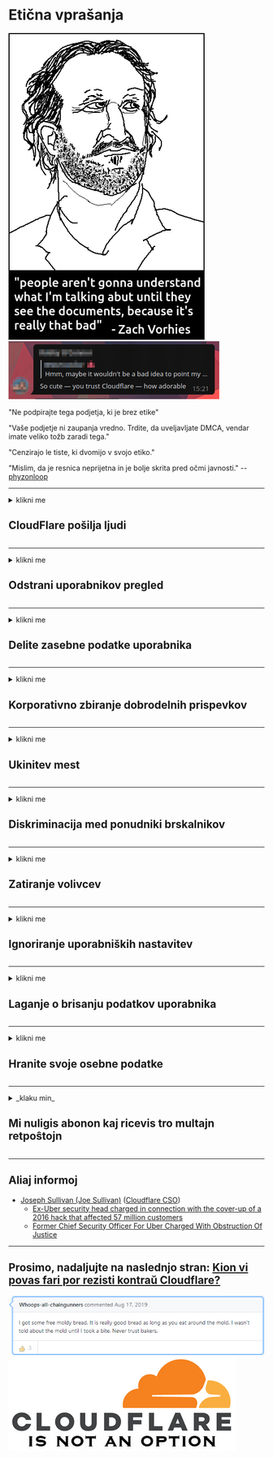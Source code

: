# Etična vprašanja

![](../image/itsreallythatbad.jpg)
![](../image/telegram/c81238387627b4bfd3dcd60f56d41626.jpg)

"Ne podpirajte tega podjetja, ki je brez etike"

"Vaše podjetje ni zaupanja vredno. Trdite, da uveljavljate DMCA, vendar imate veliko tožb zaradi tega."

"Cenzirajo le tiste, ki dvomijo v svojo etiko."

"Mislim, da je resnica neprijetna in je bolje skrita pred očmi javnosti."  -- [phyzonloop](https://twitter.com/phyzonloop)


---


<details>
<summary>klikni me

## CloudFlare pošilja ljudi
</summary>


Cloudflare pošilja neželeno e-pošto drugim uporabnikom, ki niso Cloudflare.

- E-poštna sporočila pošiljajte samo naročnikom, ki so se prijavili
- Ko uporabnik reče "ustavi", nato preneha pošiljati e-pošto

Tako preprosto. Toda Cloudflare ne skrbi.
Cloudflare je dejal, da uporaba njihove storitve lahko ustavi vse neželene pošiljatelje ali napadalce.
Kako lahko ustavimo Cloudflare, ne da bi aktivirali Cloudflare?


| 🖼 | 🖼 |
| --- | --- |
| ![](../image/cfspam01.jpg) | ![](../image/cfspam03.jpg) |
| ![](../image/cfspam02.jpg) | ![](../image/cfspambrittany.jpg)<br>![](../image/cfspamtwtr.jpg) |

</details>

---

<details>
<summary>klikni me

## Odstrani uporabnikov pregled
</summary>


Negativne ocene cenzurnega oblaka.
Če na Twitterju objavite besedilo proti oblaku Cloudflare, imate priložnost, da od uslužbenca Cloudflare odgovorite s sporočilom "Ne, ni".
Če na katerem koli spletnem mestu objavite negativno mnenje, ga bodo poskusili cenzurirati.


| 🖼 | 🖼 |
| --- | --- |
| ![](../image/cfcenrev_01.jpg)<br>![](../image/cfcenrev_02.jpg) | ![](../image/cfcenrev_03.jpg) |

</details>

---

<details>
<summary>klikni me

## Delite zasebne podatke uporabnika
</summary>


Cloudflare ima velik problem nadlegovanja.
Cloudflare deli osebne podatke tistih, ki se pritožujejo nad gostilnimi spletnimi mesti.
Včasih od vas zahtevajo, da navedete svoj osebni dokument.
Če nočete nadlegovati, napadati, pretepati ali ubijati, se raje izogibajte spletnim mestom, ki jih oblak ne predstavlja.


| 🖼 | 🖼 |
| --- | --- |
| ![](../image/cfdox_what.jpg) | ![](../image/cfdox_swat.jpg) |
| ![](../image/cfdox_kill.jpg) | ![](../image/cfdox_threat.jpg) |
| ![](../image/cfdox_dox.jpg) | ![](../image/cfdox_ex1.jpg)<br>![](../image/cfdox_ex2.jpg) |

</details>

---

<details>
<summary>klikni me

## Korporativno zbiranje dobrodelnih prispevkov
</summary>


CloudFlare prosi za dobrodelne prispevke.
Precej grozno je, da bi ameriška korporacija zaprosila za dobrodelnost poleg neprofitnih organizacij, ki imajo dobre namene.
Če želite blokirati ljudi ali zapravljati čas drugih ljudi, boste morda želeli naročiti nekaj pizz za zaposlene v Cloudflare.


![](../image/cfdonate.jpg)

</details>

---

<details>
<summary>klikni me

## Ukinitev mest
</summary>


Kaj boste storili, če bo vaše spletno mesto nenadoma propadlo?
Obstajajo poročila, da Cloudflare brez kakršnega koli opozorila briše konfiguracijo uporabnika ali ustavi storitev.
Predlagamo vam, da poiščete boljšega ponudnika.

![](../image/cftmnt.jpg)

</details>

---

<details>
<summary>klikni me

## Diskriminacija med ponudniki brskalnikov
</summary>


CloudFlare daje prednostne obravnave tistim, ki uporabljajo Firefox, hkrati pa uporabnikom ne-Tor-Browser-ja nad Torom nudi neprijazen odnos.
Uporabniki Tor, ki upravičeno zavrnejo izvajanje prostega javascripta, so deležni tudi sovražne obravnave.
Ta neenakost dostopa je zloraba nevtralnosti omrežja in zloraba moči.

![](../image/browdifftbcx.gif)

- Levo: brskalnik Tor, desno: Chrome. Isti IP naslov.

![](../image/browserdiff.jpg)

- Levo: brskalnik Tor onemogočen JavaScript, piškotek omogočen
- Pravica: Chrome Javascript omogočen, piškotek onemogočen

![](../image/cfsiryoublocked.jpg)

- QuteBrowser (manjši brskalnik) brez Tor (Clearnet IP)

| ***Brskalnik*** | ***Dostopno zdravljenje*** |
| --- | --- |
| Tor Browser (Javascript omogočen) | dostop dovoljen |
| Firefox (Javascript omogočen) | dostop degradiran |
| Chromium (Javascript omogočen) | dostop degradiran |
| Chromium or Firefox (Javascript onemogočen) | dostop zavrnjen |
| Chromium or Firefox (Piškotek je onemogočen) | dostop zavrnjen |
| QuteBrowser | dostop zavrnjen |
| lynx | dostop zavrnjen |
| w3m | dostop zavrnjen |
| wget | dostop zavrnjen |


Zakaj ne uporabite gumba za zvok za reševanje preprostega izziva?

Da, obstaja zvočni gumb, vendar nad Torom vedno ne deluje.
To sporočilo boste dobili, ko ga kliknete:

```
Poskusi znova kasneje
Vaš računalnik ali omrežje morda pošilja avtomatizirane poizvedbe.
Da bi zaščitili naše uporabnike, vaše zahteve trenutno ne moremo obdelati.
Za več podrobnosti obiščite našo stran za pomoč
```

</details>

---

<details>
<summary>klikni me

## Zatiranje volivcev
</summary>


Volivci v ameriških zveznih državah se registrirajo, da končno glasujejo prek spletne strani državnega sekretarja v državi njihovega prebivališča.
Republiški uradi državnega sekretarja nadzirajo zatiranje volivcev s pomočjo spletnega mesta Cloudflare.
Cloudflarejeva sovražna obravnava uporabnikov Tor, njegov položaj MITM kot centraliziranega globalnega nadzornega mesta in njegova splošna škodljiva vloga, bodoče volivce neradi registrirajo.
Še posebej liberalci vključujejo zasebnost.
Obrazci za registracijo volivcev zbirajo občutljive podatke o političnem nagibu volivca, osebnem fizičnem naslovu, številki socialne varnosti in datumu rojstva.
Večina držav javno objavi le del teh informacij, vendar Cloudflare vse te podatke vidi, ko se kdo registrira za glasovanje.

Upoštevajte, da registracija papirja ne zaobide Cloudflareja, ker bodo uslužbenci državnih uslužbencev za vnos podatkov verjetno za vnos podatkov uporabili spletno mesto Cloudflare.

| 🖼 | 🖼 |
| --- | --- |
| ![](../image/cfvotm_01.jpg) | ![](../image/cfvotm_02.jpg) |

- Change.org je znano spletno mesto za zbiranje glasov in ukrepanje.
“ljudje povsod začenjajo kampanje, zbirajo podpornike in sodelujejo z nosilci odločanja za iskanje rešitev.”
Na žalost si mnogi ne morejo ogledati spremembe.org zaradi agresivnega filtra Cloudflare.
Blokirajo jim podpise peticije in jih tako izključujejo iz demokratičnega postopka.
Uporaba druge platforme brez oblaka, kot je OpenPetition, pomaga odpraviti težavo.

| 🖼 | 🖼 |
| --- | --- |
| ![](../image/changeorgasn.jpg) | ![](../image/changeorgtor.jpg) |

- Cloudflarejev "atenski projekt" ponuja brezplačno zaščito na ravni podjetij na državnih in lokalnih spletnih volitvah.
Povedali so, da "njihovi volilni enoti lahko dostopajo do informacij o volitvah in registracije volivcev", vendar je to laž, ker veliko ljudi preprosto ne more brskati po mestu.

</details>

---

<details>
<summary>klikni me

## Ignoriranje uporabniških nastavitev
</summary>


Če nekaj izključite, pričakujete, da o tem ne boste prejeli nobenega e-poštnega sporočila.
Cloudflare ignorira uporabniške nastavitve in deli podatke s tretjimi podjetji brez privolitve stranke.
Če uporabljate njihov brezplačni načrt, vam včasih pošljejo e-poštno sporočilo s prošnjo za nakup mesečne naročnine.

![](../image/cfviopl_tp.jpg)

</details>

---

<details>
<summary>klikni me

## Laganje o brisanju podatkov uporabnika
</summary>


Po tem spletnem dnevniku stranke Cloudflare Cloudflare laže o brisanju računov.
Dandanes številna podjetja hranijo vaše podatke, potem ko ste zaprli ali odstranili račun.
Večina dobrih podjetij o tem omenja v svoji politiki zasebnosti.
Cloudflare? Št.

```
2019-08-05 CloudFlare mi je poslal potrditev, da so mi odstranili račun.
2019-10-02 Od CloudFlare sem prejel e-poštno sporočilo, "ker sem stranka"
```

Cloudflare ni vedel za besedo "odstrani".
Če je res odstranjen, zakaj je ta bivši kupec dobil e-pošto?
Omenil je tudi, da politika zasebnosti Cloudflare o tem ne omenja.

```
Njihova nova politika zasebnosti ne omenja hrambe podatkov eno leto.
```

![](../image/cfviopl_notdel.jpg)

Kako lahko zaupate Cloudflare, če je njihova politika zasebnosti LIE?

</details>

---

<details>
<summary>klikni me

## Hranite svoje osebne podatke
</summary>


Brisanje računa Cloudflare je težko.

```
Predložite vozovnico za podporo v kategoriji "Račun",
in zahtevajte izbris računa v telesu sporočila.
Pred zahtevo za izbris v računu ne smete imeti nobenih domen ali kreditnih kartic.
```

Prejeli boste to potrditveno e-poštno sporočilo.

![](../image/cf_deleteandkeep.jpg)

"Začeli smo obdelovati vašo prošnjo za izbris", vendar "bomo še naprej shranjevali vaše osebne podatke".

Lahko temu "zaupate"?

</details>

---

<details>
<summary>_klaku min_

## Mi nuligis abonon kaj ricevis tro multajn retpoŝtojn
</summary>


La uzanto nuligis sian 'Cloudflare stream' abonon kaj li ricevas retpoŝtajn memorigilojn ĉiutage por rememorigi lin pri nuligita abono.
Ne estas malaprobita butono. Kiel vi ĉesas ĉi tiun frenezon?

![](../image/barrageemailcancelsubscription.jpg)

Cloudflare diris al ĉi tiu uzanto kontakti subtenteamo kaj peti ĉiujn viajn enhavojn forigi.

- [t](https://web.archive.org/web/20210412165334/https://twitter.com/JohnHaldson/status/1381651569247088650)

</details>

---

## Aliaj informoj

- [Joseph Sullivan (Joe Sullivan)](../cloudflare_inc/cloudflare_members.md) ([Cloudflare CSO](https://twitter.com/eastdakota/status/1296522269313785862))
  - [Ex-Uber security head charged in connection with the cover-up of a 2016 hack that affected 57 million customers](https://www.businessinsider.com/uber-data-hack-security-head-joe-sullivan-charged-cover-up-2020-8)
  - [Former Chief Security Officer For Uber Charged With Obstruction Of Justice](https://www.justice.gov/usao-ndca/pr/former-chief-security-officer-uber-charged-obstruction-justice)


---

## Prosimo, nadaljujte na naslednjo stran:   [Kion vi povas fari por rezisti kontraŭ Cloudflare?](sl.action.md)

![](../image/freemoldybread.jpg)
![](../image/cfisnotanoption.jpg)
